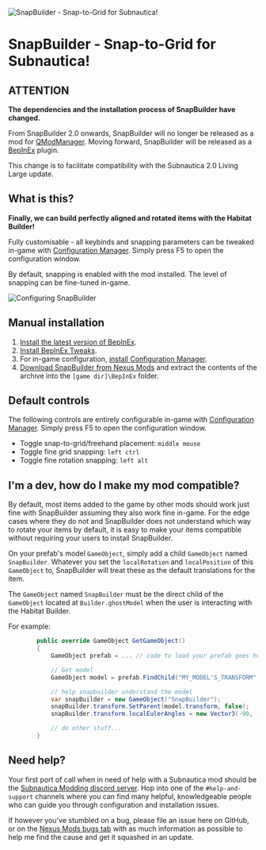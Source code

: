 ![SnapBuilder - Snap-to-Grid for Subnautica!](https://staticdelivery.nexusmods.com/mods/1155/images/427/427-1671005676-1635506048.png)

# SnapBuilder - Snap-to-Grid for Subnautica!

## ATTENTION

**The dependencies and the installation process of SnapBuilder have changed.**

From SnapBuilder 2.0 onwards, SnapBuilder will no longer be released as a mod for [QModManager](https://www.nexusmods.com/subnautica/mods/201). Moving forward, SnapBuilder will be released as a [BepInEx](https://www.nexusmods.com/subnautica/mods/1108) plugin.

This change is to facilitate compatibility with the Subnautica 2.0 Living Large update.

## What is this?

**Finally, we can build perfectly aligned and rotated items with the Habitat Builder!**

Fully customisable - all keybinds and snapping parameters can be tweaked in-game with [Configuration Manager](https://www.nexusmods.com/subnautica/mods/1112/). Simply press F5 to open the configuration window.

By default, snapping is enabled with the mod installed. The level of snapping can be fine-tuned in-game.

![Configuring SnapBuilder](https://staticdelivery.nexusmods.com/mods/1155/images/427/427-1671005686-1718616155.png)

## Manual installation

1. [Install the latest version of BepInEx](https://www.nexusmods.com/subnautica/mods/1108).
2. [Install BepInEx Tweaks](https://www.nexusmods.com/subnautica/mods/1104?tab=files).
3. For in-game configuration, [install Configuration Manager](https://www.nexusmods.com/subnautica/mods/1112/).
4. [Download SnapBuilder from Nexus Mods](https://www.nexusmods.com/subnautica/mods/427?tab=files) and extract the contents of the archive into the `[game dir]\BepInEx` folder.

## Default controls

The following controls are entirely configurable in-game with [Configuration Manager](https://www.nexusmods.com/subnautica/mods/1112/). Simply press F5 to open the configuration window.

-   Toggle snap-to-grid/freehand placement: `middle mouse`
-   Toggle fine grid snapping: `left ctrl`
-   Toggle fine rotation snapping: `left alt`

## I'm a dev, how do I make my mod compatible?

By default, most items added to the game by other mods should work just fine with SnapBuilder assuming they also work fine in-game. For the edge cases where they do not and SnapBuilder does not understand which way to rotate your items by default, it is easy to make your items compatible without requiring your users to install SnapBuilder.

On your prefab's model `GameObject`, simply add a child `GameObject` named `SnapBuilder`. Whatever you set the `localRotation` and `localPosition` of this `GameObject` to, SnapBuilder will treat these as the default translations for the item.

The `GameObject` named `SnapBuilder` must be the direct child of the `GameObject` located at `Builder.ghostModel` when the user is interacting with the Habitat Builder.

For example:

```cs
        public override GameObject GetGameObject()
        {
            GameObject prefab = ... // code to load your prefab goes here

            // Get model
            GameObject model = prefab.FindChild("MY_MODEL'S_TRANSFORM");

            // help snapbuilder understand the model
            var snapBuilder = new GameObject("SnapBuilder");
            snapBuilder.transform.SetParent(model.transform, false);
            snapBuilder.transform.localEulerAngles = new Vector3(-90, -90, 0);

            // do other stuff...
        }
```

## Need help?
Your first port of call when in need of help with a Subnautica mod should be the [Subnautica Modding discord server](https://discord.gg/UpWuWwq). Hop into one of the `#help-and-support` channels where you can find many helpful, knowledgeable people who can guide you through configuration and installation issues.

If however you've stumbled on a bug, please file an issue here on GitHub, or on the [Nexus Mods bugs tab](https://www.nexusmods.com/subnautica/mods/427?tab=bugs) with as much information as possible to help me find the cause and get it squashed in an update.
